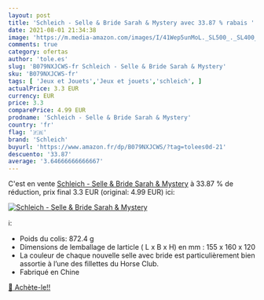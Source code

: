 ```yaml
---
layout: post
title: 'Schleich - Selle & Bride Sarah & Mystery avec 33.87 % rabais '
date: 2021-08-01 21:34:38
image: 'https://m.media-amazon.com/images/I/41Wep5unMoL._SL500_._SL400_.jpg'
comments: true
category: ofertas
author: 'tole.es'
slug: 'B079NXJCWS-fr Schleich - Selle & Bride Sarah & Mystery'
sku: 'B079NXJCWS-fr'
tags: [ 'Jeux et Jouets','Jeux et jouets','schleich', ]
actualPrice: 3.3 EUR
currency: EUR
price: 3.3
comparePrice: 4.99 EUR
prodname: 'Schleich - Selle & Bride Sarah & Mystery'
country: 'fr'
flag: '🇫🇷'
brand: 'Schleich'
buyurl: 'https://www.amazon.fr/dp/B079NXJCWS/?tag=tolees0d-21'
descuento: '33.87'
average: '3.64666666666667'
---
```


C'est en vente [Schleich - Selle & Bride Sarah & Mystery](https://www.amazon.fr/dp/B079NXJCWS/?tag=tolees0d-21)  à  33.87 % de réduction, prix final  3.3 EUR (original: 4.99 EUR) ici:

[![Schleich - Selle & Bride Sarah & Mystery](https://m.media-amazon.com/images/I/41Wep5unMoL._SL500_._SL400_.jpg)](https://www.amazon.fr/dp/B079NXJCWS/?tag=tolees0d-21)

ℹ️:

- Poids du colis: 872.4 g
- Dimensions de lemballage de larticle ( L x B x H) en mm : 155 x 160 x 120
- La couleur de chaque nouvelle selle avec bride est particulièrement bien assortie à l’une des fillettes du Horse Club.
- Fabriqué en Chine

[🛒 Achète-le!!](https://www.amazon.fr/dp/B079NXJCWS/?tag=tolees0d-21)
